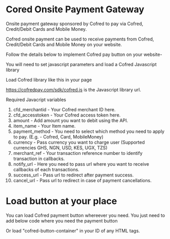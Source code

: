 # Cored Onsite Payment Gateway
Onsite payment gateway sponsored by Cofred to pay via Cofred, Credit/Debit Cards and Mobile Money.

Cofred onsite payment can be used to receive payments from Cofred, Credit/Debit Cards and Mobile Money on your website.

Follow the details below to implement Cofred pay button on your website-

You will need to set javascript parameters and load a Cofred Javascript library

Load Cofred library like this in your page
<script src="https://cofredpay.com/sdk/cofred.js"></script>

https://cofredpay.com/sdk/cofred.js is the Javascript library url.

Required Javacript variables

1) cfd_merchantid - Your Cofred merchant ID here.
2) cfd_accesstoken - Your Cofred access token here.
3) amount - Add amount you want to debit using the API.
4) item_name - Your Item name.
5) payment_method - You need to select which method you need to apply to pay. (E.g. - Cofred, Card, MobileMoney)
6) currency - Pass currency you want to charge user (Supported currencies GHS, NGN, USD, KES, UGX, TZS)
7) merchant_ref - Your transaction reference number to identify transaction in callbacks.
8) notify_url - Here you need to pass url where you want to receive callbacks of each transactions.
9) success_url - Pass url to redirect after payment success.
10) cancel_url - Pass url to redirect in case of payment cancellations.

# Load button at your place

You can load Cofred payment button whereever you need. You just need to add below code where you need the payment button

<div id="cofred-button-container"></div>

Or load "cofred-button-container" in your ID of any HTML tags.
